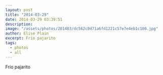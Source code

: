 ```yaml
---
layout: post
title: "2014-03-29"
date: 2014-03-29 03:39:51
description: 
image: "/assets/photos/201403/dc562c0d71a6fd1221c57e7e4eb1c100.jpg"
author: Elise Plain
excerpt: Frío pajarito
tags: 
  - photos
  - all
---
```


Frío pajarito
<p></p>
